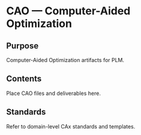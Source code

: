 # CAO — Computer-Aided Optimization

## Purpose

Computer-Aided Optimization artifacts for PLM.

## Contents

Place CAO files and deliverables here.

## Standards

Refer to domain-level CAx standards and templates.
